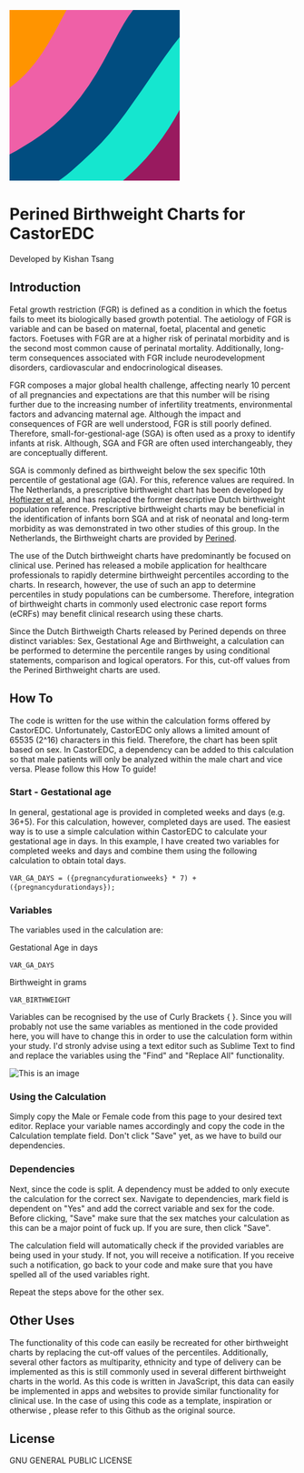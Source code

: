 ![alt text](https://github.com/kishtsang/PerinedCastorEDC/blob/main/Perined%20Birthweight%20Chart%20Logo.png)
# Perined Birthweight Charts for CastorEDC
Developed by Kishan Tsang

## Introduction
Fetal growth restriction (FGR) is defined as a condition in which the foetus fails to meet its biologically based growth potential. The aetiology of FGR is variable and can be based on maternal, foetal, placental and genetic factors. Foetuses with FGR are at a higher risk of perinatal  morbidity and is the second most common cause of perinatal mortality. Additionally, long-term consequences associated with FGR include neurodevelopment disorders, cardiovascular and endocrinological diseases.

FGR composes a major global health challenge, affecting nearly 10 percent of all pregnancies and expectations are that this number will be rising further due to the increasing number of infertility treatments, environmental factors and advancing maternal age. Although the impact and consequences of FGR are well understood, FGR is still poorly defined. Therefore, small-for-gestional-age (SGA) is often used as a proxy to identify infants at risk. Although, SGA and FGR are often used interchangeably, they are conceptually different. 

SGA is commonly defined as birthweight below the sex specific 10th percentile of gestational age (GA). For this, reference values are required. In The Netherlands, a prescriptive birthweight chart has been developed by [Hoftiezer et al.](https://pubmed.ncbi.nlm.nih.gov/30576661/) and has replaced the former descriptive Dutch birthweight population reference. Prescriptive birthweight charts may be beneficial in the identification of infants born SGA and at risk of neonatal and long-term morbidity as was demonstrated in two other studies of this group. In the Netherlands, the Birthweight charts are provided by [Perined](https://www.perined.nl).

The use of the Dutch birthweight charts have predominantly be focused on clinical use. Perined has released a mobile application for healthcare professionals to rapidly determine birthweight percentiles according to the charts. In research, however, the use of such an app to determine percentiles in study populations can be cumbersome. Therefore, integration of birthweight charts in commonly used electronic case report forms (eCRFs) may benefit clinical research using these charts. 

Since the Dutch Birthweigth Charts released by Perined depends on three distinct variables: Sex, Gestational Age and Birthweight, a  calculation can be performed to determine the percentile ranges by using conditional statements, comparison and logical operators. For this, cut-off values from the Perined Birthweight charts are used.

## How To
The code is written for the use within the calculation forms offered by CastorEDC. Unfortunately, CastorEDC only allows a limited amount of 65535 (2^16) characters in this field. Therefore, the chart has been split based on sex. In CastorEDC, a dependency can be added to this calculation so that male patients will only be analyzed within the male chart and vice versa. Please follow this How To guide!

### Start - Gestational age 
In general, gestational age is provided in completed weeks and days (e.g. 36+5). For this calculation, however, completed days are used. The easiest way is to use a simple calculation within CastorEDC to calculate your gestational age in days. In this example, I have created two variables for completed weeks and days and combine them using the following calculation to obtain total days. 

```
VAR_GA_DAYS = ({pregnancydurationweeks} * 7) + ({pregnancydurationdays});
```

### Variables
The variables used in the calculation are:

Gestational Age in days
```
VAR_GA_DAYS
```
Birthweight in grams
```
VAR_BIRTHWEIGHT
```

Variables can be recognised by the use of Curly Brackets { }. Since you will probably not use the same variables as mentioned in the code provided here, you will have to change this in order to use the calculation form within your study. I'd stronly advise using a text editor such as Sublime Text to find and replace the variables using the "Find" and "Replace All" functionality. 

![This is an image](/assets/images/Scherm%20afbeelding%202023-02-05%20om%2014.16.44.png)

### Using the Calculation
Simply copy the Male or Female code from this page to your desired text editor. Replace your variable names accordingly and copy the code in the Calculation template field. Don't click "Save" yet, as we have to build our dependencies.

### Dependencies
Next, since the code is split. A dependency must be added to only execute the calculation for the correct sex. Navigate to dependencies, mark field is dependent on "Yes" and add the correct variable and sex for the code. Before clicking, "Save" make sure that the sex matches your calculation as this can be a major point of fuck up. If you are sure, then click "Save".

The calculation field will automatically check if the provided variables are being used in your study. If not, you will receive a notification. If you receive such a notification, go back to your code and make sure that you have spelled all of the used variables right.

Repeat the steps above for the other sex. 


## Other Uses
The functionality of this code can easily be recreated for other birthweight charts by replacing the cut-off values of the percentiles. Additionally, several other factors as multiparity, ethnicity and type of delivery can be implemented as this is still commonly used in several different birthweight charts in the world. As this code is written in JavaScript, this data can easily be implemented in apps and websites to provide similar functionality for clinical use. In the case of using this code as a template, inspiration or otherwise , please refer to this Github as the original source.

## License
   GNU GENERAL PUBLIC LICENSE
